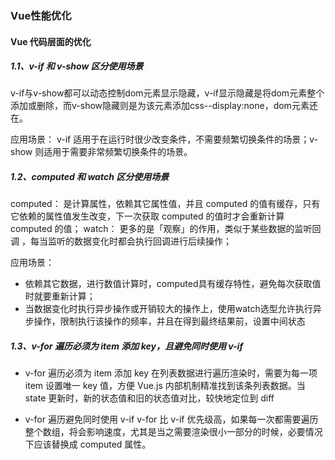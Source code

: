 ### Vue性能优化

#### Vue 代码层面的优化

##### 1.1、v-if 和 v-show 区分使用场景
v-if与v-show都可以动态控制dom元素显示隐藏，v-if显示隐藏是将dom元素整个添加或删除，而v-show隐藏则是为该元素添加css--display:none，dom元素还在。<br>

应用场景： v-if 适用于在运行时很少改变条件，不需要频繁切换条件的场景；v-show 则适用于需要非常频繁切换条件的场景。<br>

##### 1.2、computed 和 watch  区分使用场景
computed： 是计算属性，依赖其它属性值，并且 computed 的值有缓存，只有它依赖的属性值发生改变，下一次获取 computed 的值时才会重新计算 computed  的值；
watch： 更多的是「观察」的作用，类似于某些数据的监听回调 ，每当监听的数据变化时都会执行回调进行后续操作；

应用场景：
- 依赖其它数据，进行数值计算时，computed具有缓存特性，避免每次获取值时就要重新计算；<br>
- 当数据变化时执行异步操作或开销较大的操作上，使用watch选型允许执行异步操作，限制执行该操作的频率，并且在得到最终结果前，设置中间状态

##### 1.3、v-for 遍历必须为 item 添加 key，且避免同时使用 v-if

- v-for 遍历必须为 item 添加 key
在列表数据进行遍历渲染时，需要为每一项 item 设置唯一 key 值，方便 Vue.js 内部机制精准找到该条列表数据。当 state 更新时，新的状态值和旧的状态值对比，较快地定位到 diff 

- v-for 遍历避免同时使用 v-if
v-for 比 v-if 优先级高，如果每一次都需要遍历整个数组，将会影响速度，尤其是当之需要渲染很小一部分的时候，必要情况下应该替换成 computed 属性。


